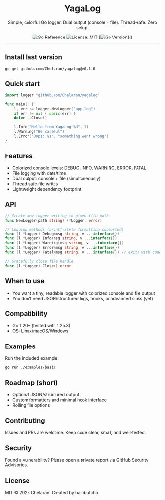 <div align="center">

# YagaLog

Simple, colorful Go logger. Dual output (console + file). Thread‑safe. Zero setup.

[![Go Reference](https://pkg.go.dev/badge/github.com/Chelaran/yagalog.svg)](https://pkg.go.dev/github.com/Chelaran/yagalog)
[![License: MIT](https://img.shields.io/badge/License-MIT-green.svg)](LICENSE)
[![Go Version](https://img.shields.io/badge/Go-1.20+%20(1.25.3%20tested)-00ADD8?logo=go)]()

</div>

---

## Install last version

```bash
go get github.com/Chelaran/yagalog@v0.1.0
```

## Quick start

```go
import logger "github.com/Chelaran/yagalog"

func main() {
    l, err := logger.NewLogger("app.log")
    if err != nil { panic(err) }
    defer l.Close()

    l.Info("Hello from YagaLog %d", 1)
    l.Warning("Be careful")
    l.Error("Oops: %s", "something went wrong")
}
```

## Features
- Colorized console levels: DEBUG, INFO, WARNING, ERROR, FATAL
- File logging with date/time
- Dual output: console + file (simultaneously)
- Thread‑safe file writes
- Lightweight dependency footprint

## API
```go
// Create new logger writing to given file path
func NewLogger(path string) (*Logger, error)

// Logging methods (printf‑style formatting supported)
func (l *Logger) Debug(msg string, v ...interface{})
func (l *Logger) Info(msg string, v ...interface{})
func (l *Logger) Warning(msg string, v ...interface{})
func (l *Logger) Error(msg string, v ...interface{})
func (l *Logger) Fatal(msg string, v ...interface{}) // exits with code 1

// Gracefully close file handle
func (l *Logger) Close() error
```

## When to use
- You want a tiny, readable logger with colorized console and file output
- You don’t need JSON/structured logs, hooks, or advanced sinks (yet)

## Compatibility
- Go 1.20+ (tested with 1.25.3)
- OS: Linux/macOS/Windows

## Examples
Run the included example:
```bash
go run ./examples/basic
```

## Roadmap (short)
- Optional JSON/structured output
- Custom formatters and minimal hook interface
- Rolling file options

## Contributing
Issues and PRs are welcome. Keep code clear, small, and well‑tested.

## Security
Found a vulnerability? Please open a private report via GitHub Security Advisories.

## License
MIT © 2025 Chelaran. Created by bambutcha.
